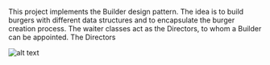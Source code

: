 This project implements the Builder design pattern. The idea is to build burgers with different data structures and to encapsulate the burger creation process. The waiter classes act as the Directors, to whom a Builder can be appointed. The Directors

![alt text](https://github.com/Iepvzaeh/DesignPatterns/blob/master/DP10_chainofresponsibility/UML%2010%20Chain%20of%20Responsibility.png)
